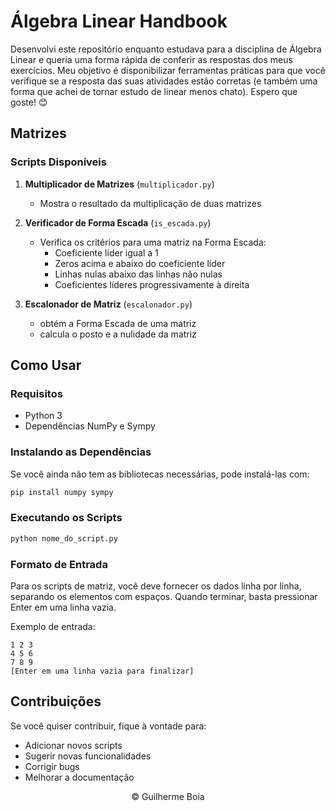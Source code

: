 # Álgebra Linear Handbook

Desenvolvi este repositório enquanto estudava para a disciplina de Álgebra Linear e queria uma forma rápida de conferir as respostas dos meus exercícios. Meu objetivo é disponibilizar ferramentas práticas para que você verifique se a resposta das suas atividades estão corretas (e também uma forma que achei de tornar estudo de linear menos chato). Espero que goste! 😊

## Matrizes

### Scripts Disponíveis


1. **Multiplicador de Matrizes** (`multiplicador.py`)
   - Mostra o resultado da multiplicação de duas matrizes

2. **Verificador de Forma Escada** (`is_escada.py`)

   - Verifica os critérios para uma matriz na Forma Escada:
     - Coeficiente líder igual a 1
     - Zeros acima e abaixo do coeficiente líder
     - Linhas nulas abaixo das linhas não nulas
     - Coeficientes líderes progressivamente à direita
    
1. **Escalonador de Matriz** (`escalonador.py`)

   - obtém a Forma Escada de uma matriz
   - calcula o posto e a nulidade da matriz

## Como Usar

### Requisitos

- Python 3
- Dependências NumPy e Sympy

### Instalando as Dependências

Se você ainda não tem as bibliotecas necessárias, pode instalá-las com:

```bash
pip install numpy sympy
```

### Executando os Scripts

```bash
python nome_do_script.py
```

### Formato de Entrada

Para os scripts de matriz, você deve fornecer os dados linha por linha, separando os elementos com espaços. Quando terminar, basta pressionar Enter em uma linha vazia.

Exemplo de entrada:

```
1 2 3
4 5 6
7 8 9
[Enter em uma linha vazia para finalizar]
```

## Contribuições

Se você quiser contribuir, fique à vontade para:

- Adicionar novos scripts
- Sugerir novas funcionalidades
- Corrigir bugs
- Melhorar a documentação

<div align="center">© Guilherme Boia</div>
